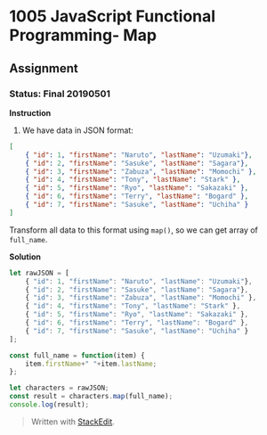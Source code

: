 # 1005 JavaScript Functional Programming- Map
## Assignment
### Status: Final 20190501

**Instruction**
 1. We have data in JSON format:

```JSON
[
	{ "id": 1, "firstName": "Naruto", "lastName": "Uzumaki"},
	{ "id": 2, "firstName": "Sasuke", "lastName": "Sagara"},
	{ "id": 3, "firstName": "Zabuza", "lastName": "Momochi" },
	{ "id": 4, "firstName": "Tony", "lastName": "Stark" },
	{ "id": 5, "firstName": "Ryo", "lastName": "Sakazaki" },
	{ "id": 6, "firstName": "Terry", "lastName": "Bogard" },
	{ "id": 7, "firstName": "Sasuke", "lastName": "Uchiha" }
]
```

Transform all data to this format using `map()`, so we can get array of `full_name`.

**Solution**
```JavaScript
let rawJSON = [
	{ "id": 1, "firstName": "Naruto", "lastName": "Uzumaki"},
	{ "id": 2, "firstName": "Sasuke", "lastName": "Sagara"},
	{ "id": 3, "firstName": "Zabuza", "lastName": "Momochi" },
	{ "id": 4, "firstName": "Tony", "lastName": "Stark" },
	{ "id": 5, "firstName": "Ryo", "lastName": "Sakazaki" },
	{ "id": 6, "firstName": "Terry", "lastName": "Bogard" },
	{ "id": 7, "firstName": "Sasuke", "lastName": "Uchiha" }
];

const full_name = function(item) { 
	item.firstName+" "+item.lastName;
};

let characters = rawJSON;
const result = characters.map(full_name);
console.log(result);
```

> Written with [StackEdit](https://stackedit.io/).